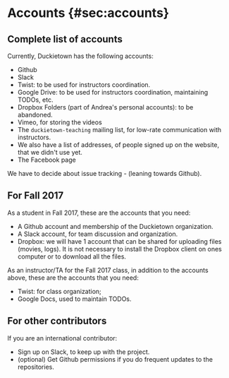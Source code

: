 # Accounts {#sec:accounts}

## Complete list of accounts

Currently, Duckietown has the following accounts:

* Github
* Slack
* Twist: to  be used for instructors coordination.
* Google Drive: to be used for instructors coordination, maintaining TODOs, etc.
* Dropbox Folders (part of Andrea's personal accounts): to be abandoned.
* Vimeo, for storing the videos
* The `duckietown-teaching` mailing list, for low-rate communication with instructors.
* We also have a list of addresses, of people signed up on the website, that we didn't use yet.
* The Facebook page

We have to decide about issue tracking - (leaning towards Github).

## For Fall 2017

As a student in Fall 2017, these are the accounts that you need:

- A Github account and membership of the Duckietown organization.
- A Slack account, for team discussion and organization.
- Dropbox: we will have 1 account that can be shared for uploading files (movies, logs). It is not necessary to install the Dropbox client on ones computer or to download all the files.

As an instructor/TA for the Fall 2017 class, in addition to the accounts above, these are the accounts that you need:

- Twist: for class organization;
- Google Docs, used to maintain TODOs.

## For other contributors

If you are an international contributor:

- Sign up on Slack, to keep up with the project.
- (optional) Get Github permissions if you do frequent updates to the repositories.
